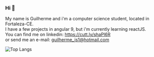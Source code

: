 ### Hi 👋

My name is Guilherme and i'm a computer science student, located in Fortaleza-CE. <br>
I have a few projects in angular 9, but i'm currently learning reactJS. <br>
You can find me on linkedin: https://cutt.ly/shaPl6R <br>
or send me an e-mail: guilherme_js1@hotmail.com <br>

![Top Langs](https://github-readme-stats.vercel.app/api/top-langs/?username=isthatME&layout=compact)
